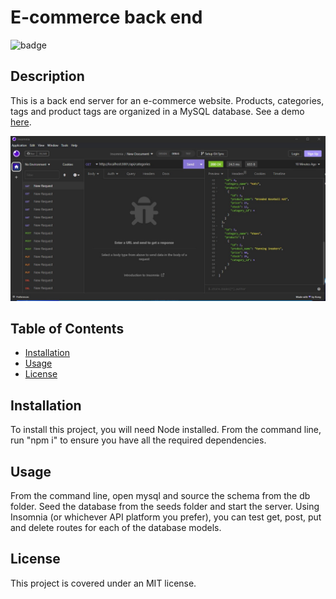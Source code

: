 # E-commerce back end
  ![badge](https://img.shields.io/badge/license-MIT-blue.svg)
  ## Description
  This is a back end server for an e-commerce website. Products, categories, tags and product tags are organized in a MySQL database.  See a demo  <a href=https://drive.google.com/file/d/1s4DwWwZWTAX17qcpptzO-3nwafX824TK/view>here</a>.

  ![screenshot](/Screenshot.jpg)

  ## Table of Contents
  * <a href="#installation">Installation</a>
  * <a href="#usage">Usage</a>
  * <a href="#license">License</a>

  ## Installation
  To install this project, you will need Node installed. From the command line, run "npm i" to ensure you have all the required dependencies. 
  ## Usage
  From the command line, open mysql and source the schema from the db folder. Seed the database from the seeds folder and start the server. Using Insomnia (or whichever API platform you prefer), you can test get, post, put and delete routes for each of the database models. 
  ## License
  This project is covered under an MIT license. 


